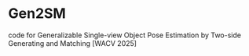# Gen2SM
code for Generalizable Single-view Object Pose Estimation by Two-side Generating and Matching [WACV 2025]
